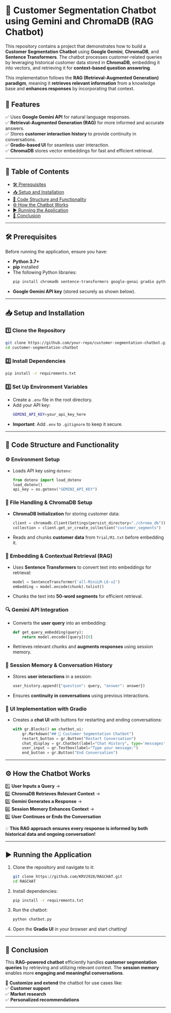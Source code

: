 # 🤖 Customer Segmentation Chatbot using Gemini and ChromaDB (RAG Chatbot)  

This repository contains a project that demonstrates how to build a **Customer Segmentation Chatbot** using **Google Gemini**, **ChromaDB**, and **Sentence Transformers**. The chatbot processes customer-related queries by leveraging historical customer data stored in **ChromaDB**, embedding it into vectors, and retrieving it for **context-based question answering**.  

This implementation follows the **RAG (Retrieval-Augmented Generation) paradigm**, meaning it **retrieves relevant information** from a knowledge base and **enhances responses** by incorporating that context.  

## 🚀 Features  
✅ Uses **Google Gemini API** for natural language responses.  
✅ **Retrieval-Augmented Generation (RAG)** for more informed and accurate answers.  
✅ Stores **customer interaction history** to provide continuity in conversations.  
✅ **Gradio-based UI** for seamless user interaction.  
✅ **ChromaDB** stores vector embeddings for fast and efficient retrieval.  

---

## 📌 Table of Contents  
- [🛠️ Prerequisites](#️-prerequisites)  
- [📥 Setup and Installation](#-setup-and-installation)  
- [📂 Code Structure and Functionality](#-code-structure-and-functionality)  
- [⚙️ How the Chatbot Works](#️-how-the-chatbot-works)  
- [▶️ Running the Application](#-running-the-application)  
- [🏁 Conclusion](#-conclusion)  

---

## 🛠️ Prerequisites  
Before running the application, ensure you have:  
- **Python 3.7+**  
- **pip** installed  
- The following Python libraries:  
  ```bash
  pip install chromadb sentence-transformers google-genai gradio python-dotenv
  ```
- **Google Gemini API key** (stored securely as shown below).  

---

## 📥 Setup and Installation  

### 1️⃣ Clone the Repository  
```bash
git clone https://github.com/your-repo/customer-segmentation-chatbot.git
cd customer-segmentation-chatbot
```

### 2️⃣ Install Dependencies  
```bash
pip install -r requirements.txt
```

### 3️⃣ Set Up Environment Variables  
- Create a `.env` file in the root directory.  
- Add your API key:  
  ```bash
  GEMINI_API_KEY=your_api_key_here
  ```
- **Important**: Add `.env` to `.gitignore` to keep it secure.  

---

## 📂 Code Structure and Functionality  

### ⚙️ Environment Setup  
- Loads API key using `dotenv`:  
  ```python
  from dotenv import load_dotenv
  load_dotenv()  
  api_key = os.getenv("GEMINI_API_KEY")
  ```
  
### 🏦 File Handling & ChromaDB Setup  
- **ChromaDB Initialization** for storing customer data:  
  ```python
  client = chromadb.Client(Settings(persist_directory="./chroma_db"))
  collection = client.get_or_create_collection("customer_segments")
  ```
- Reads and chunks **customer data** from `Trial/R1.txt` before embedding it.  

### 🧠 Embedding & Contextual Retrieval (RAG)  
- Uses **Sentence Transformers** to convert text into embeddings for retrieval:  
  ```python
  model = SentenceTransformer('all-MiniLM-L6-v2')
  embedding = model.encode(chunk).tolist()
  ```
- Chunks the text into **50-word segments** for efficient retrieval.  

### 🔍 Gemini API Integration  
- Converts the **user query** into an embedding:  
  ```python
  def get_query_embedding(query):
      return model.encode([query])[0]
  ```
- Retrieves relevant chunks and **augments responses** using session memory.  

### 🧠 Session Memory & Conversation History  
- Stores **user interactions** in a session:  
  ```python
  user_history.append({"question": query, "answer": answer})
  ```
- Ensures **continuity in conversations** using previous interactions.  

### 🎨 UI Implementation with Gradio  
- Creates a **chat UI** with buttons for restarting and ending conversations:  
  ```python
  with gr.Blocks() as chatbot_ui:
      gr.Markdown("## 🤖 Customer Segmentation Chatbot")
      restart_button = gr.Button("Restart Conversation")
      chat_display = gr.Chatbot(label="Chat History", type='messages')
      user_input = gr.Textbox(label="Type your message:")
      end_button = gr.Button("End Conversation")
  ```
  
---

## ⚙️ How the Chatbot Works  

1️⃣ **User Inputs a Query** →  
2️⃣ **ChromaDB Retrieves Relevant Context** →  
3️⃣ **Gemini Generates a Response** →  
4️⃣ **Session Memory Enhances Context** →  
5️⃣ **User Continues or Ends the Conversation**  

💡 **This RAG approach ensures every response is informed by both historical data and ongoing conversation!**  

---

## ▶️ Running the Application  
1. Clone the repository and navigate to it:  
   ```bash
   git clone https://github.com/KRV2928/RAGCHAT.git
   cd RAGCHAT
   ```
2. Install dependencies:  
   ```bash
   pip install -r requirements.txt
   ```
3. Run the chatbot:  
   ```bash
   python chatbot.py
   ```
4. Open the **Gradio UI** in your browser and start chatting!  

---

## 🏁 Conclusion  
This **RAG-powered chatbot** efficiently handles **customer segmentation queries** by retrieving and utilizing relevant context. The **session memory** enables more **engaging and meaningful conversations**.  

🚀 **Customize and extend** the chatbot for use cases like:  
✅ **Customer support**  
✅ **Market research**  
✅ **Personalized recommendations**  

--- 
